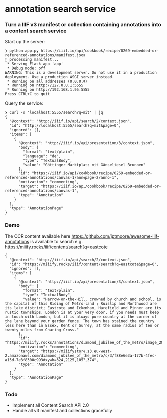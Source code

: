# annotation search service

### Turn a IIIF v3 manifest or collection containing annotations into a content search service

Start up the server:
```
❯ python app.py https://iiif.io/api/cookbook/recipe/0269-embedded-or-referenced-annotations/manifest.json
🚀 processing manifest...
 * Serving Flask app 'app'
 * Debug mode: off
WARNING: This is a development server. Do not use it in a production deployment. Use a production WSGI server instead.
 * Running on all addresses (0.0.0.0)
 * Running on http://127.0.0.1:5555
 * Running on http://192.168.1.95:5555
Press CTRL+C to quit
```

Query the service:
```
❯ curl -s 'localhost:5555/search?q=mit' | jq
{
  "@context": "http://iiif.io/api/search/2/context.json",
  "id": "http://localhost:5555/search?q=mit&page=0",
  "ignored": [],
  "items": [
    {
      "@context": "http://iiif.io/api/presentation/3/context.json",
      "body": {
        "format": "text/plain",
        "language": "de",
        "type": "TextualBody",
        "value": "Göttinger Marktplatz mit Gänseliesel Brunnen"
      },
      "id": "https://iiif.io/api/cookbook/recipe/0269-embedded-or-referenced-annotations/canvas-1/annopage-2/anno-1",
      "motivation": "commenting",
      "target": "https://iiif.io/api/cookbook/recipe/0269-embedded-or-referenced-annotations/canvas-1",
      "type": "Annotation"
    }
  ],
  "type": "AnnotationPage"
}
```

### Demo

The OCR content available here https://github.com/jptmoore/awesome-iiif-annotations is available to search e.g. https://miiify.rocks/iiif/content/search?q=eastcote

```
{
  "@context": "http://iiif.io/api/search/2/context.json",
  "id": "https://miiify.rocks/iiif/content/search?q=eastcote&page=0",
  "ignored": [],
  "items": [
    {
      "@context": "http://iiif.io/api/presentation/3/context.json",
      "body": {
        "format": "text/plain",
        "type": "TextualBody",
        "value": "Harrow-on-the-Hill, crowned by church and school, is the capital of this Riding of Metro-land ; Ruislip and Northwood are its lake district; Eastcote and Ickenham, Harefield and Pinner are its rustic townships. London is at your very door, if you needs must keep in touch with London, but it is always pure country at the corner of the lane beyond your garden fence. The town has stained the country less here than in Essex, Kent or Surrey, at the same radius of ten or twenty miles from Charing Cross."
      },
      "id": "https://miiify.rocks/annotations/diamond_jubilee_of_the_metro/image_28_block_8",
      "motivation": "commenting",
      "target": "https://miiifystore.s3.eu-west-2.amazonaws.com/diamond_jubilee_of_the_metro/c/3/f88e6e3a-177b-4fec-a15d-7e3f8300c993#xywh=324,2125,1057,374",
      "type": "Annotation"
    }
  ],
  "type": "AnnotationPage"
}
```

### Todo

* Implement all Content Search API 2.0
* Handle all v3 manifest and collections gracefully